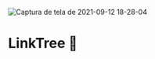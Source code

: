 ![Captura de tela de 2021-09-12 18-28-04](https://user-images.githubusercontent.com/79488448/133004617-a9abee21-a70f-4ca0-ac28-13627b13654d.png)
# LinkTree 📇
